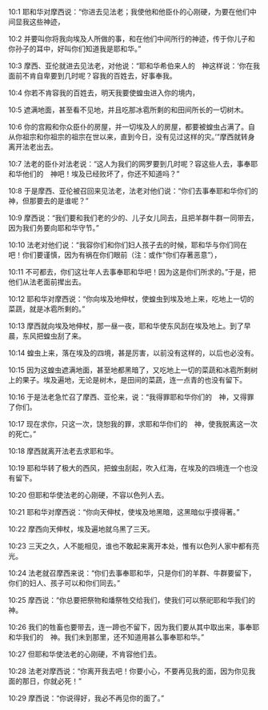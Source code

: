 <a id="1"></a>10:1  耶和华对摩西说：“你进去见法老；我使他和他臣仆的心刚硬，为要在他们中间显我这些神迹，  

<a id="2"></a>10:2  并要叫你将我向埃及人所做的事，和在他们中间所行的神迹，传于你儿子和你孙子的耳中，好叫你们知道我是耶和华。”  

<a id="3"></a>10:3  摩西、亚伦就进去见法老，对他说：“耶和华希伯来人的　神这样说：‘你在我面前不肯自卑要到几时呢？容我的百姓去，好事奉我。  

<a id="4"></a>10:4  你若不肯容我的百姓去，明天我要使蝗虫进入你的境内，　  

<a id="5"></a>10:5  遮满地面，甚至看不见地，并且吃那冰雹所剩的和田间所长的一切树木。  

<a id="6"></a>10:6  你的宫殿和你众臣仆的房屋，并一切埃及人的房屋，都要被蝗虫占满了。自从你祖宗和你祖宗的祖宗在世以来，直到今日，没有见过这样的灾。’”摩西就转身离开法老出去。　  

<a id="7"></a>10:7  法老的臣仆对法老说：“这人为我们的网罗要到几时呢？容这些人去，事奉耶和华他们的　神吧！埃及已经败坏了，你还不知道吗？”  

<a id="8"></a>10:8  于是摩西、亚伦被召回来见法老，法老对他们说：“你们去事奉耶和华你们的　神，但那要去的是谁呢？”  

<a id="9"></a>10:9  摩西说：“我们要和我们老的少的、儿子女儿同去，且把羊群牛群一同带去，因为我们务要向耶和华守节。”  

<a id="10"></a>10:10  法老对他们说：“我容你们和你们妇人孩子去的时候，耶和华与你们同在吧！你们要谨慎，因为有祸在你们眼前（注：或作“你们存著恶意”），  

<a id="11"></a>10:11  不可都去，你们这壮年人去事奉耶和华吧！因为这是你们所求的。”于是，把他们从法老面前撵出去。  

<a id="12"></a>10:12  耶和华对摩西说：“你向埃及地伸杖，使蝗虫到埃及地上来，吃地上一切的菜蔬，就是冰雹所剩的。”  

<a id="13"></a>10:13  摩西就向埃及地伸杖，那一昼一夜，耶和华使东风刮在埃及地上。到了早晨，东风把蝗虫刮了来。  

<a id="14"></a>10:14  蝗虫上来，落在埃及的四境，甚是厉害，以前没有这样的，以后也必没有。  

<a id="15"></a>10:15  因为这蝗虫遮满地面，甚至地都黑暗了，又吃地上一切的菜蔬和冰雹所剩树上的果子。埃及遍地，无论是树木，是田间的菜蔬，连一点青的也没有留下。  

<a id="16"></a>10:16  于是法老急忙召了摩西、亚伦来，说：“我得罪耶和华你们的　神，又得罪了你们。  

<a id="17"></a>10:17  现在求你，只这一次，饶恕我的罪，求耶和华你们的　神，使我脱离这一次的死亡。”  

<a id="18"></a>10:18  摩西就离开法老去求耶和华。  

<a id="19"></a>10:19  耶和华转了极大的西风，把蝗虫刮起，吹入红海，在埃及的四境连一个也没有留下。  

<a id="20"></a>10:20  但耶和华使法老的心刚硬，不容以色列人去。  

<a id="21"></a>10:21  耶和华对摩西说：“你向天伸杖，使埃及地黑暗，这黑暗似乎摸得著。”  

<a id="22"></a>10:22  摩西向天伸杖，埃及遍地就乌黑了三天。  

<a id="23"></a>10:23  三天之久，人不能相见，谁也不敢起来离开本处，惟有以色列人家中都有亮光。  

<a id="24"></a>10:24  法老就召摩西来说：“你们去事奉耶和华，只是你们的羊群、牛群要留下，你们的妇人、孩子可以和你们同去。”  

<a id="25"></a>10:25  摩西说：“你总要把祭物和燔祭牲交给我们，使我们可以祭祀耶和华我们的　神。  

<a id="26"></a>10:26  我们的牲畜也要带去，连一蹄也不留下，因为我们要从其中取出来，事奉耶和华我们的　神。我们未到那里，还不知道用甚么事奉耶和华。”  

<a id="27"></a>10:27  但耶和华使法老的心刚硬，不肯容他们去。  

<a id="28"></a>10:28  法老对摩西说：“你离开我去吧！你要小心，不要再见我的面，因为你见我面的那日，你就必死！”  

<a id="29"></a>10:29  摩西说：“你说得好，我必不再见你的面了。”  
